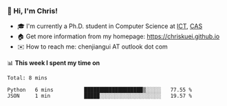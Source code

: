 ### 👋 Hi, I'm Chris!

<!--
**Chriskuei/Chriskuei** is a ✨ _special_ ✨ repository because its `README.md` (this file) appears on your GitHub profile.

Here are some ideas to get you started:

- 🔭 I’m currently working on ...
- 🌱 I’m currently learning ...
- 👯 I’m looking to collaborate on ...
- 🤔 I’m looking for help with ...
- 💬 Ask me about ...
- 📫 How to reach me: ...
- 😄 Pronouns: ...
- ⚡ Fun fact: ...
-->

- 🎓 I'm currently a Ph.D. student in Computer Science at [ICT](http://www.ict.ac.cn), [CAS](https://www.ucas.ac.cn)
- 🏠 Get more information from my homepage: https://chriskuei.github.io
- ✉️ How to reach me: chenjiangui AT outlook dot com

📊 **This week I spent my time on**

<!--START_SECTION:waka-->
```text
Total: 8 mins

Python   6 mins          ███████████████████▒░░░░░   77.55 % 
JSON     1 min           █████░░░░░░░░░░░░░░░░░░░░   19.57 % 
```
<!--END_SECTION:waka-->
